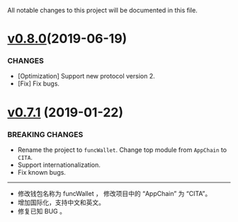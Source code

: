 All notable changes to this project will be documented in this file.

# [v0.8.0](https://github.com/cryptape/funcWallet-ios/compare/v0.7.1...v0.8.0)(2019-06-19)

### CHANGES

* [Optimization] Support new protocol version 2.
* [Fix] Fix bugs.

# [v0.7.1](https://github.com/cryptape/funcWallet-ios/compare/v0.7.0...v0.7.1) (2019-01-22)

### BREAKING CHANGES

* Rename the project to `funcWallet`. Change top module from `AppChain` to `CITA`.
* Support internationalization.
* Fix known bugs.

---

* 修改钱包名称为 funcWallet ， 修改项目中的 “AppChain” 为 “CITA”。
* 增加国际化，支持中文和英文。
* 修复已知 BUG 。
